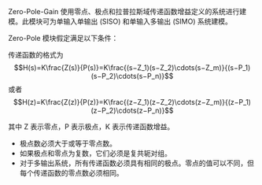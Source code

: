 Zero-Pole-Gain 使用零点、极点和拉普拉斯域传递函数增益定义的系统进行建模。此模块可为单输入单输出 (SISO) 和单输入多输出 (SIMO) 系统建模。

Zero-Pole 模块假定满足以下条件：

传递函数的格式为
$$H(s)=K\frac{Z(s)}{P(s)}=K\frac{(s−Z_1)(s−Z_2)\cdots(s−Z_m)}{(s−P_1)(s−P_2)\cdots(s−P_n)}$$
或者
$$H(z)=K\frac{Z(z)}{P(z)}=K\frac{(z−Z_1)(z−Z_2)\cdots(z−Z_m)}{(z−P_1)(z−P_2)\cdots(z−P_n)}$$

其中 Z 表示零点，P 表示极点，K 表示传递函数增益。

- 极点数必须大于或等于零点数。
- 如果极点和零点为复数，它们必须是复共轭对组。
- 对于多输出系统，所有传递函数必须具有相同的极点。零点的值可以不同，但每个传递函数的零点数必须相同。